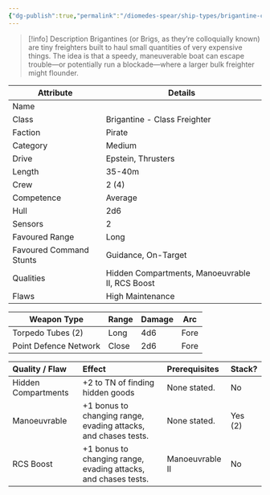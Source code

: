 ```yaml
---
{"dg-publish":true,"permalink":"/diomedes-spear/ship-types/brigantine-class-freighter/"}
---
```


> [!info] Description
> Brigantines (or Brigs, as they’re colloquially known) are tiny freighters built to haul small quantities of very expensive things. The idea is that a speedy, maneuverable boat can escape trouble—or potentially run a blockade—where a larger bulk freighter might flounder.

| Attribute               | Details                                         |
| ----------------------- | ----------------------------------------------- |
| Name                    |                                                 |
| Class                   | Brigantine - Class Freighter                    |
| Faction                 | Pirate                                          |
| Category                | Medium                                          |
| Drive                   | Epstein, Thrusters                              |
| Length                  | 35-40m                                          |
| Crew                    | 2 (4)                                           |
| Competence              | Average                                         |
| Hull                    | 2d6                                             |
| Sensors                 | 2                                               |
| Favoured Range          | Long                                            |
| Favoured Command Stunts | Guidance, On-Target                             |
| Qualities               | Hidden Compartments, Manoeuvrable II, RCS Boost |
| Flaws                   | High Maintenance                                |

| Weapon Type           | Range | Damage | Arc  |
| --------------------- | ----- | ------ | ---- |
| Torpedo Tubes (2)     | Long  | 4d6    | Fore |
| Point Defence Network | Close | 2d6    | Fore |

| Quality / Flaw      | Effect                                                         | Prerequisites   | Stack?  |
| :------------------ | :------------------------------------------------------------- | :-------------- | :------ |
| Hidden Compartments | +2 to TN of finding hidden goods                               | None stated.    | No      |
| Manoeuvrable        | +1 bonus to changing range, evading attacks, and chases tests. | None stated.    | Yes (2) |
| RCS Boost           | +1 bonus to changing range, evading attacks, and chases tests. | Manoeuvrable II | No      |
